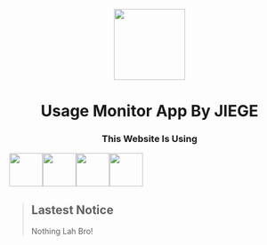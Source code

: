 <p align="center">
  <img width="128" align="center" src="/src/icon.ico">
</p>
<h1 align="center">Usage Monitor App By JIEGE</h1>

<h3 align="center">This Website Is Using</h3>
<div align="center">
  <div style="display: flex;">
    <img style="width: 60px;" src="https://cdn.jsdelivr.net/gh/devicons/devicon@latest/icons/html5/html5-original.svg">
    <img style="width: 60px;" src="https://cdn.jsdelivr.net/gh/devicons/devicon@latest/icons/css3/css3-original.svg">
    <img style="width: 60px;" src="https://cdn.jsdelivr.net/gh/devicons/devicon@latest/icons/javascript/javascript-original.svg">
    <img style="width: 60px" src="https://cdn.jsdelivr.net/gh/devicons/devicon@latest/icons/nodejs/nodejs-original.svg">
  </div>
</div>

> ## Lastest Notice
> Nothing Lah Bro!
